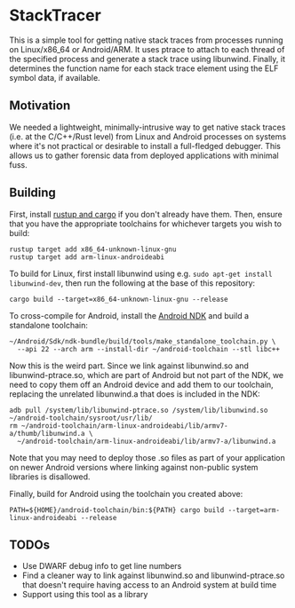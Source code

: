 # StackTracer
This is a simple tool for getting native stack traces from processes running on Linux/x86_64 or Android/ARM.  It uses ptrace to attach to each thread of the specified process and generate a stack trace using libunwind.  Finally, it determines the function name for each stack trace element using the ELF symbol data, if available.

## Motivation
We needed a lightweight, minimally-intrusive way to get native stack traces (i.e. at the C/C++/Rust level) from Linux and Android processes on systems where it's not practical or desirable to install a full-fledged debugger.  This allows us to gather forensic data from deployed applications with minimal fuss.

## Building
First, install [rustup and cargo](http://rustup.rs) if you don't already have them.  Then, ensure that you have the appropriate toolchains for whichever targets you wish to build:
```
rustup target add x86_64-unknown-linux-gnu
rustup target add arm-linux-androideabi
```

To build for Linux, first install libunwind using e.g. `sudo apt-get install libunwind-dev`, then run the following at the base of this repository:
```
cargo build --target=x86_64-unknown-linux-gnu --release
```

To cross-compile for Android, install the [Android NDK](https://developer.android.com/ndk/downloads/) and build a standalone toolchain:

```
~/Android/Sdk/ndk-bundle/build/tools/make_standalone_toolchain.py \
  --api 22 --arch arm --install-dir ~/android-toolchain --stl libc++
```

Now this is the weird part.  Since we link against libunwind.so and libunwind-ptrace.so, which are part of Android but not part of the NDK, we need to copy them off an Android device and add them to our toolchain, replacing the unrelated libunwind.a that does is included in the NDK:

```
adb pull /system/lib/libunwind-ptrace.so /system/lib/libunwind.so ~/android-toolchain/sysroot/usr/lib/
rm ~/android-toolchain/arm-linux-androideabi/lib/armv7-a/thumb/libunwind.a \
  ~/android-toolchain/arm-linux-androideabi/lib/armv7-a/libunwind.a
```

Note that you may need to deploy those .so files as part of your application on newer Android versions where linking against non-public system libraries is disallowed.

Finally, build for Android using the toolchain you created above:
```
PATH=${HOME}/android-toolchain/bin:${PATH} cargo build --target=arm-linux-androideabi --release
```

## TODOs
 * Use DWARF debug info to get line numbers
 * Find a cleaner way to link against libunwind.so and libunwind-ptrace.so that doesn't require having access to an Android system at build time
 * Support using this tool as a library
